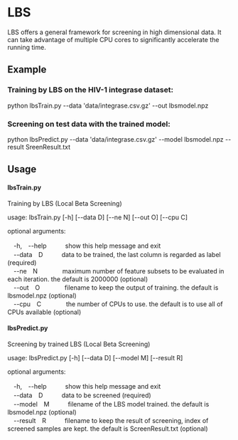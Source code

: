 # LBS

LBS offers a general framework for screening in high dimensional data. It can take advantage of multiple CPU cores to significantly accelerate the running time.


## Example

### Training by LBS on the HIV-1 integrase dataset:

python lbsTrain.py --data 'data/integrase.csv.gz' --out lbsmodel.npz


### Screening on test data with  the trained model:

python lbsPredict.py --data 'data/integrase.csv.gz' --model lbsmodel.npz --result SreenResult.txt


## Usage

#### lbsTrain.py

Training by LBS (Local Beta Screening)

usage: lbsTrain.py [-h] [--data D] [--ne N] [--out O] [--cpu C]

optional arguments:

 　-h,　--help　　　show this help message and exit<br>
 　--data　D　　　data to be trained, the last column is regarded as label
              (required)<br>
 　--ne　N　　　　maximum number of feature subsets to be evaluated in each
              iteration. the default is 2000000 (optional)<br>
 　--out　O　　　　filename to keep the output of training. the default is
              lbsmodel.npz (optional)<br>
 　--cpu　C　　　　the number of CPUs to use. the default is to use all of CPUs
              available (optional)<br>


#### lbsPredict.py

Screening by trained LBS (Local Beta Screening)

usage: lbsPredict.py [-h] [--data D] [--model M] [--result R]

optional arguments:

　-h,　--help　　　show this help message and exit<br>
　--data　D　　　data to be screened (required)<br>
　--model　M　　　filename of the LBS model trained. the default is lbsmodel.npz
              (optional)<br>
　--result　R　　　filename to keep the result of screening, index of screened
              samples are kept. the default is ScreenResult.txt (optional)<br>

